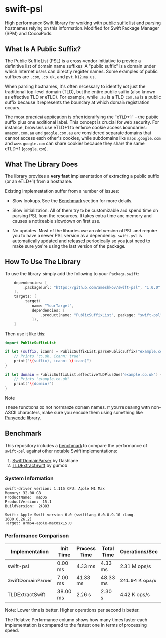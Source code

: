 # swift-psl

High performance Swift library for working with [public suffix list][publicsuffixlist]
and parsing hostnames relying on this information. Modified for Swift Package Manager (SPM) and CocoaPods.

[publicsuffixlist]: https://publicsuffix.org/

## What Is A Public Suffix?

The Public Suffix List (PSL) is a cross-vendor initiative to provide
a definitive list of domain name suffixes. A "public suffix" is a domain under
which Internet users can directly register names. Some examples of public
suffixes are `.com`, `.co.uk`, and `pvt.k12.ma.us`.

When parsing hostnames, it's often necessary to identify not just the traditional top-level domain (TLD), but the entire public suffix (also known as effective TLD or eTLD). For example, while `.au` is a TLD, `com.au` is a public suffix because it represents the boundary at which domain registration occurs.

The most practical application is often identifying the "eTLD+1" - the public suffix plus one additional label. This concept is crucial for web security. For instance, browsers use eTLD+1 to enforce cookie access boundaries: `amazon.com.au` and `google.com.au` are considered separate domains that cannot access each other's cookies, while subdomains like `maps.google.com` and `www.google.com` can share cookies because they share the same eTLD+1 (`google.com`).

## What The Library Does

The library provides a **very fast** implementation of extracting a public
suffix (or an eTLD+1) from a hostname.

Existing implementation suffer from a number of issues:

- Slow lookups. See the [Benchmark](#benchmark) section for more details.

- Slow initialization. All of them try to be customizable and spend time on
  parsing PSL from the resources. It takes extra time and memory and causes a
  noticeable slowdown on first use.

- No updates. Most of the libraries use an old version of PSL and require you
  to have a newer PSL version as a dependency. `swift-psl` is automatically
  updated and released periodically so you just need to make sure you're using
  the last version of the package.

## How To Use The Library

To use the library, simply add the following to your `Package.swift`:

```swift
    dependencies: [
        .package(url: "https://github.com/ameshkov/swift-psl", "1.0.0"..<"2.0.0")
    ],
    targets: [
        .target(
            name: "YourTarget",
            dependencies: [
                .product(name: "PublicSuffixList", package: "swift-psl")
            ]),
    ]
```

Then use it like this:

```swift
import PublicSuffixList

if let (suffix, icann) = PublicSuffixList.parsePublicSuffix("example.co.uk") {
    // Prints "co.uk, icann: true"
    print("\(suffix), icann: \(icann)")
}

if let domain = PublicSuffixList.effectiveTLDPlusOne("example.co.uk") {
    // Prints "example.co.uk"
    print("\(domain)")
}
```

> [!NOTE]
> These functions do not normalize domain names. If you're dealing with
> non-ASCII characters, make sure you encode them using something like
> [Punycode][punycode] library.

[punycode]: https://github.com/gumob/PunycodeSwift

## Benchmark

This repository includes a [benchmark](Benchmark) to compare the performance
of `swift-psl` against other notable Swift implementations:

1. [SwiftDomainParser](https://github.com/Dashlane/SwiftDomainParser) by Dashlane
2. [TLDExtractSwift](https://github.com/gumob/TLDExtractSwift) by gumob

### System Information

```shell
swift-driver version: 1.115 CPU: Apple M1 Max
Memory: 32.00 GB
ProductName:  macOS
ProductVersion:  15.1
BuildVersion:  24B83

Swift: Apple Swift version 6.0 (swiftlang-6.0.0.9.10 clang-1600.0.26.2)
Target: arm64-apple-macosx15.0
```

### Performance Comparison

| Implementation    | Init Time | Process Time | Total Time | Operations/Sec | Relative Perf |
| ----------------- | --------- | ------------ | ---------- | -------------- | ------------- |
| swift-psl         | 0.00 ms   | 4.33 ms      | 4.33 ms    | 2.31 M ops/s   | 1.000x        |
| SwiftDomainParser | 7.00 ms   | 41.33 ms     | 48.33 ms   | 241.94 K ops/s | 0.105x        |
| TLDExtractSwift   | 38.00 ms  | 2.26 s       | 2.30 s     | 4.42 K ops/s   | 0.002x        |

Note: Lower time is better. Higher operations per second is better.

The Relative Performance column shows how many times faster each implementation
is compared to the fastest one in terms of processing speed.
